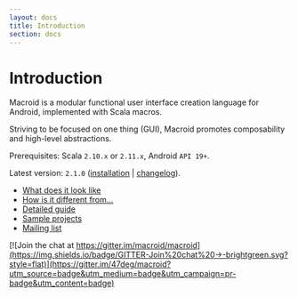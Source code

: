 ```yaml
---
layout: docs
title: Introduction
section: docs
---
```


# Introduction

Macroid is a modular functional user interface creation language for Android, implemented with 
Scala macros.

Striving to be focused on one thing (GUI), Macroid promotes composability and high-level abstractions.

Prerequisites: Scala `2.10.x` or `2.11.x`, Android `API 19+`.

Latest version: `2.1.0` ([installation](Installation.html) | [changelog](changelog.md)).

* [What does it look like](Tutorial.html)
* [How is it different from...](Differences.html)
* [Detailed guide](Guide.html)
* [Sample projects](Samples.html)
* [Mailing list](https://groups.google.com/forum/#!forum/macroid)


[![Join the chat at https://gitter.im/macroid/macroid](https://img.shields.io/badge/GITTER-Join%20chat%20→-brightgreen.svg?style=flat)](https://gitter.im/47deg/macroid?utm_source=badge&utm_medium=badge&utm_campaign=pr-badge&utm_content=badge)